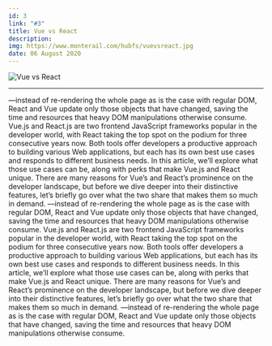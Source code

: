 ```yaml
---
id: 3
link: "#3"
title: Vue vs React
description: 
img: https://www.monterail.com/hubfs/vuevsreact.jpg
date: 06 August 2020
---
```


![Vue vs React](https://www.monterail.com/hubfs/vuevsreact.jpg)

---

—instead of re-rendering the whole page as is the case with regular DOM, React and Vue update only those objects that have changed, saving the time and resources that heavy DOM manipulations otherwise consume. Vue.js and React.js are two frontend JavaScript frameworks popular in the developer world, with React taking the top spot on the podium for three consecutive years now. Both tools offer developers a productive approach to building various Web applications, but each has its own best use cases and responds to different business needs. In this article, we’ll explore what those use cases can be, along with perks that make Vue.js and React unique.
There are many reasons for Vue’s and React’s prominence on the developer landscape, but before we dive deeper into their distinctive features, let’s briefly go over what the two share that makes them so much in demand.
—instead of re-rendering the whole page as is the case with regular DOM, React and Vue update only those objects that have changed, saving the time and resources that heavy DOM manipulations otherwise consume. Vue.js and React.js are two frontend JavaScript frameworks popular in the developer world, with React taking the top spot on the podium for three consecutive years now. Both tools offer developers a productive approach to building various Web applications, but each has its own best use cases and responds to different business needs. In this article, we’ll explore what those use cases can be, along with perks that make Vue.js and React unique.
There are many reasons for Vue’s and React’s prominence on the developer landscape, but before we dive deeper into their distinctive features, let’s briefly go over what the two share that makes them so much in demand.
—instead of re-rendering the whole page as is the case with regular DOM, React and Vue update only those objects that have changed, saving the time and resources that heavy DOM manipulations otherwise consume.